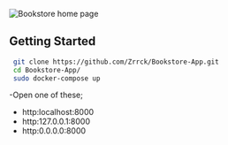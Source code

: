 
![Bookstore home page](https://github.com/Zrrck/Bookstore-App/blob/main/Bookstore.png)

## Getting Started



```bash
 git clone https://github.com/Zrrck/Bookstore-App.git
 cd Bookstore-App/
 sudo docker-compose up
 ```

 -Open one of these;
 - http:localhost:8000
 - http:127.0.0.1:8000
 - http:0.0.0.0:8000

